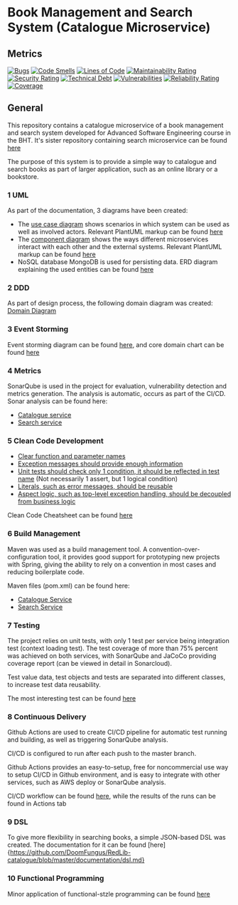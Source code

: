 # Book Management and Search System (Catalogue Microservice)
## Metrics   

[![Bugs](https://sonarcloud.io/api/project_badges/measure?project=DoomFungus_RedLib-catalogue&metric=bugs)](https://sonarcloud.io/summary/new_code?id=DoomFungus_RedLib-catalogue)
[![Code Smells](https://sonarcloud.io/api/project_badges/measure?project=DoomFungus_RedLib-catalogue&metric=code_smells)](https://sonarcloud.io/summary/new_code?id=DoomFungus_RedLib-catalogue)
[![Lines of Code](https://sonarcloud.io/api/project_badges/measure?project=DoomFungus_RedLib-catalogue&metric=ncloc)](https://sonarcloud.io/summary/new_code?id=DoomFungus_RedLib-catalogue)
[![Maintainability Rating](https://sonarcloud.io/api/project_badges/measure?project=DoomFungus_RedLib-catalogue&metric=sqale_rating)](https://sonarcloud.io/summary/new_code?id=DoomFungus_RedLib-catalogue)
[![Security Rating](https://sonarcloud.io/api/project_badges/measure?project=DoomFungus_RedLib-catalogue&metric=security_rating)](https://sonarcloud.io/summary/new_code?id=DoomFungus_RedLib-catalogue)
[![Technical Debt](https://sonarcloud.io/api/project_badges/measure?project=DoomFungus_RedLib-catalogue&metric=sqale_index)](https://sonarcloud.io/summary/new_code?id=DoomFungus_RedLib-catalogue)
[![Vulnerabilities](https://sonarcloud.io/api/project_badges/measure?project=DoomFungus_RedLib-catalogue&metric=vulnerabilities)](https://sonarcloud.io/summary/new_code?id=DoomFungus_RedLib-catalogue)
[![Reliability Rating](https://sonarcloud.io/api/project_badges/measure?project=DoomFungus_RedLib-catalogue&metric=reliability_rating)](https://sonarcloud.io/summary/new_code?id=DoomFungus_RedLib-catalogue)
[![Coverage](https://sonarcloud.io/api/project_badges/measure?project=DoomFungus_RedLib-catalogue&metric=coverage)](https://sonarcloud.io/summary/new_code?id=DoomFungus_RedLib-catalogue)

## General

This repository contains a catalogue microservice of a book management and search system developed for Advanced Software Engineering course in the BHT.
It's sister repository containing search microservice can be found [here](https://github.com/DoomFungus/RedLib-search)

The purpose of this system is to provide a simple way to catalogue and search books as part of larger application, such as an online library or a bookstore.

### 1 UML
As part of the documentation, 3 diagrams have been created:
- The [use case diagram](https://github.com/DoomFungus/RedLib-catalogue/blob/master/documentation/diagrams/usecase-redlib.png) shows scenarios in which system can be used as well as involved actors. Relevant PlantUML markup can be found [here](https://github.com/DoomFungus/RedLib-catalogue/blob/master/documentation/diagrams/usecase.txt)
- The [component diagram](https://github.com/DoomFungus/RedLib-catalogue/blob/master/documentation/diagrams/component.png) shows the ways different microservices interact with each other and the external systems. Relevant PlantUML markup can be found [here](https://github.com/DoomFungus/RedLib-catalogue/blob/master/documentation/diagrams/component.txt)
- NoSQL database MongoDB is used for persisting data. ERD diagram explaining the used entities can be found [here](https://github.com/DoomFungus/RedLib-catalogue/blob/master/documentation/diagrams/erd.png)

### 2 DDD

As part of design process, the following domain diagram was created:
[Domain Diagram](https://github.com/DoomFungus/RedLib-catalogue/blob/master/documentation/diagrams/DDD.png)

### 3 Event Storming
Event storming diagram can be found [here](https://github.com/DoomFungus/RedLib-catalogue/blob/master/documentation/diagrams/event_storming.png), and core domain chart can be found [here](https://github.com/DoomFungus/RedLib-catalogue/blob/master/documentation/diagrams/core_domain_chart.png)

### 4 Metrics

SonarQube is used in the project for evaluation, vulnerability detection and metrics generation. The analysis is automatic, occurs as part of the CI/CD. Sonar analysis can be found here:
- [Catalogue service](https://sonarcloud.io/project/overview?id=DoomFungus_RedLib-catalogue)
- [Search service](https://sonarcloud.io/project/overview?id=DoomFungus_RedLib-search)

### 5 Clean Code Development

- [Clear function and parameter names](https://github.com/DoomFungus/RedLib-catalogue/blob/master/src/main/java/edu/bht/ase/redlib/service/impl/BookServiceImpl.java#L25)
- [Exception messages should provide enough information](https://github.com/DoomFungus/RedLib-catalogue/blob/master/src/main/java/edu/bht/ase/redlib/exception/codes/CatalogueExceptionCodes.java#L9)
- [Unit tests should check only 1 condition, it should be reflected in test name](https://github.com/DoomFungus/RedLib-catalogue/blob/master/src/test/java/edu/bht/ase/redlib/unittests/service/BookServiceTest.java#L54) \(Not necessarily 1 assert, but 1 logical condition)
- [Literals, such as error messages, should be reusable](https://github.com/DoomFungus/RedLib-catalogue/blob/master/src/main/java/edu/bht/ase/redlib/exception/codes/CatalogueExceptionCodes.java#L9)
- [Aspect logic, such as top-level exception handling, should be decoupled from business logic](https://github.com/DoomFungus/RedLib-catalogue/blob/master/src/main/java/edu/bht/ase/redlib/exception/ExceptionHandlerAdvice.java#L18)

Clean Code Cheatsheet can be found [here](https://github.com/DoomFungus/RedLib-catalogue/blob/master/documentation/ccd.md)


### 6 Build Management
Maven was used as a build management tool. A convention-over-configuration tool, it provides good support for prototyping new projects with Spring, giving the ability to rely on a convention in most cases and reducing boilerplate code.

Maven files (pom.xml) can be found here:
- [Catalogue Service](https://github.com/DoomFungus/RedLib-catalogue/blob/master/pom.xml)
- [Search Service](https://github.com/DoomFungus/RedLib-search/blob/master/pom.xml)


### 7 Testing
The project relies on unit tests, with only 1 test per service being integration test (context loading test). The test coverage of more than 75% percent was achieved on both services, with SonarQube and JaCoCo providing coverage report (can be viewed in detail in Sonarcloud).

Test value data, test objects and tests are separated into different classes, to increase test data reusability.

The most interesting test can be found [here](https://github.com/DoomFungus/RedLib-search/blob/master/src/test/java/edu/bht/ase/redlib/unittests/service/SearchCriteriaBuilderTest.java)

### 8 Continuous Delivery

Github Actions are used to create CI/CD pipeline for automatic test running and building, as well as triggering SonarQube analysis.

CI/CD is configured to run after each push to the master branch.

Github Actions provides an easy-to-setup, free for noncommercial use way to setup CI/CD in Github environment, and is easy to integrate with other services, such as AWS deploy or SonarQube analysis.

CI/CD workflow can be found [here](https://github.com/DoomFungus/RedLib-catalogue/blob/master/.github/workflows/build.yml), while the results of the runs can be found in Actions tab 

### 9 DSL

To give more flexibility in searching books, a simple JSON-based DSL was created. The documentation for it can be found [here]{https://github.com/DoomFungus/RedLib-catalogue/blob/master/documentation/dsl.md}

### 10 Functional Programming

Minor application of functional-stzle programming can be found [here](https://github.com/DoomFungus/RedLib-catalogue/blob/master/src/main/java/edu/bht/ase/redlib/service/impl/BookServiceImpl.java#L31)
